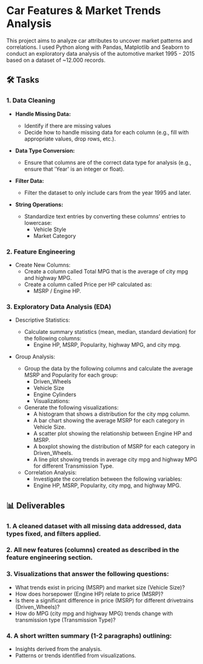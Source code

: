 # Car Features & Market Trends Analysis
This project aims to analyze car attributes to uncover market patterns and correlations. I used Python along with Pandas, Matplotlib and Seaborn to conduct an exploratory data analysis of the automotive market 1995 - 2015 based on a dataset of ~12.000 records.

## 🛠️ Tasks

### 1. Data Cleaning

* __Handle Missing Data:__
   * Identify if there are missing values   
   * Decide how to handle missing data for each column (e.g., fill with appropriate values, drop rows, etc.).   

* __Data Type Conversion:__
   * Ensure that columns are of the correct data type for analysis (e.g., ensure that 'Year' is an integer or float).   

* __Filter Data:__
   * Filter the dataset to only include cars from the year 1995 and later.   

* __String Operations:__
   * Standardize text entries by converting these columns' entries to lowercase:
      * Vehicle Style      
      * Market Category


### 2. Feature Engineering

* Create New Columns:
   * Create a column called Total MPG that is the average of city mpg and highway MPG.   
   * Create a column called Price per HP calculated as:
     * MSRP / Engine HP.   


### 3. Exploratory Data Analysis (EDA)

* Descriptive Statistics:
    * Calculate summary statistics (mean, median, standard deviation) for the following columns:
      * Engine HP, MSRP, Popularity, highway MPG, and city mpg.

* Group Analysis:
  * Group the data by the following columns and calculate the average MSRP and Popularity for each group:
    * Driven_Wheels
    * Vehicle Size
    * Engine Cylinders
    * Visualizations:
  * Generate the following visualizations:
    * A histogram that shows a distribution for the city mpg column.
    * A bar chart showing the average MSRP for each category in Vehicle Size.
    * A scatter plot showing the relationship between Engine HP and MSRP.
    * A boxplot showing the distribution of MSRP for each category in Driven_Wheels.
    * A line plot showing trends in average city mpg and highway MPG for different Transmission Type.
  * Correlation Analysis:
    * Investigate the correlation between the following variables:
    * Engine HP, MSRP, Popularity, city mpg, and highway MPG.

## 📊 Deliverables

### 1. A cleaned dataset with all missing data addressed, data types fixed, and filters applied.

### 2. All new features (columns) created as described in the feature engineering section.

### 3. Visualizations that answer the following questions:
* What trends exist in pricing (MSRP) and market size (Vehicle Size)?
* How does horsepower (Engine HP) relate to price (MSRP)?
* Is there a significant difference in price (MSRP) for different drivetrains (Driven_Wheels)?
* How do MPG (city mpg and highway MPG) trends change with transmission type (Transmission Type)?

### 4. A short written summary (1-2 paragraphs) outlining:
* Insights derived from the analysis.
* Patterns or trends identified from visualizations.

